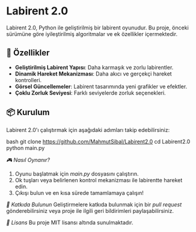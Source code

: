 
# Labirent 2.0

Labirent 2.0, Python ile geliştirilmiş bir labirent oyunudur. Bu proje, önceki sürümüne göre iyileştirilmiş algoritmalar ve ek özellikler içermektedir.

## 🚀 Özellikler
- **Geliştirilmiş Labirent Yapısı**: Daha karmaşık ve zorlu labirentler.
- **Dinamik Hareket Mekanizması**: Daha akıcı ve gerçekçi hareket kontrolleri.
- **Görsel Güncellemeler**: Labirent tasarımında yeni grafikler ve efektler.
- **Çoklu Zorluk Seviyesi**: Farklı seviyelerde zorluk seçenekleri.

## 📦 Kurulum
Labirent 2.0'ı çalıştırmak için aşağıdaki adımları takip edebilirsiniz:

bash
git clone https://github.com/MahmutSibal/Labirent2.0
cd Labirent2.0
python main.py


*🎮 Nasıl Oynanır?*
1. Oyunu başlatmak için *main.py* dosyasını çalıştırın.
2. Ok tuşları veya belirlenen kontrol mekanizması ile labirentte hareket edin.
3. Çıkışı bulun ve en kısa sürede tamamlamaya çalışın!

*🤝 Katkıda Bulunun*
Geliştirmelere katkıda bulunmak için bir *pull request* gönderebilirsiniz veya proje ile ilgili geri bildirimleri paylaşabilirsiniz.

*📝 Lisans*
Bu proje MIT lisansı altında sunulmaktadır.
